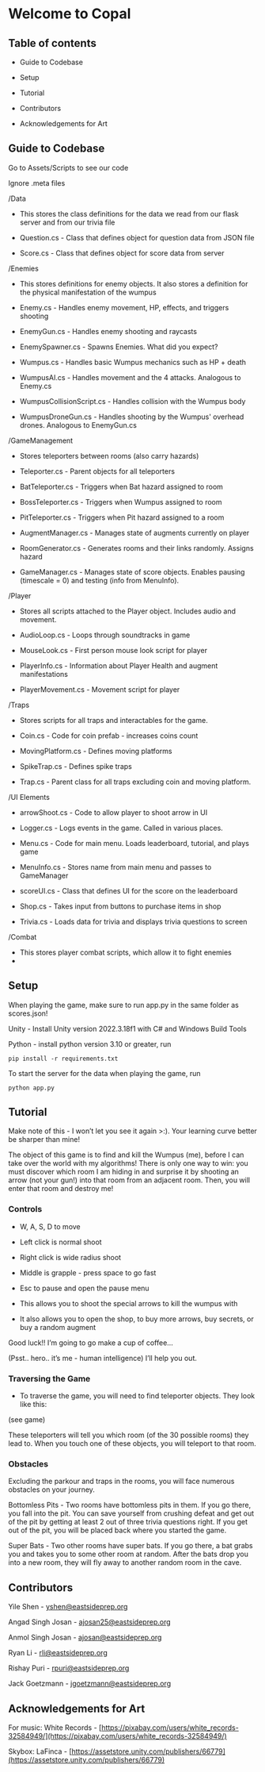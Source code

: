 

# Welcome to Copal

## Table of contents

-   Guide to Codebase
    
-   Setup
    
-   Tutorial
    
-   Contributors
    
-   Acknowledgements for Art
    

## Guide to Codebase

Go to Assets/Scripts to see our code

Ignore .meta files

 
/Data

-   This stores the class definitions for the data we read from our flask server and from our trivia file
    
-   Question.cs - Class that defines object for question data from JSON file
    
-   Score.cs - Class that defines object for score data from server
    

/Enemies

-   This stores definitions for enemy objects. It also stores a definition for the physical manifestation of the wumpus
    
-   Enemy.cs - Handles enemy movement, HP, effects, and triggers shooting
    
-   EnemyGun.cs - Handles enemy shooting and raycasts
    
-   EnemySpawner.cs - Spawns Enemies. What did you expect?
    
-   Wumpus.cs - Handles basic Wumpus mechanics such as HP + death
    
-   WumpusAI.cs - Handles movement and the 4 attacks. Analogous to Enemy.cs
    
-   WumpusCollisionScript.cs - Handles collision with the Wumpus body
    
-   WumpusDroneGun.cs - Handles shooting by the Wumpus' overhead drones. Analogous to EnemyGun.cs
    

/GameManagement

-   Stores teleporters between rooms (also carry hazards)

-   Teleporter.cs - Parent objects for all teleporters
    
-   BatTeleporter.cs - Triggers when Bat hazard assigned to room
    
-   BossTeleporter.cs - Triggers when Wumpus assigned to room
    
-   PitTeleporter.cs - Triggers when Pit hazard assigned to a room
    
-   AugmentManager.cs - Manages state of augments currently on player
    
-   RoomGenerator.cs - Generates rooms and their links randomly. Assigns hazard
    
-   GameManager.cs - Manages state of score objects. Enables pausing (timescale = 0) and testing (info from MenuInfo).
    

/Player

-   Stores all scripts attached to the Player object. Includes audio and movement.
    
-   AudioLoop.cs - Loops through soundtracks in game
    
-   MouseLook.cs - First person mouse look script for player
    
-   PlayerInfo.cs - Information about Player Health and augment manifestations
    
-   PlayerMovement.cs - Movement script for player
    

/Traps

-   Stores scripts for all traps and interactables for the game.
    
-   Coin.cs - Code for coin prefab - increases coins count
    
-   MovingPlatform.cs - Defines moving platforms
    
-   SpikeTrap.cs - Defines spike traps
    
-   Trap.cs - Parent class for all traps excluding coin and moving platform.
    

/UI Elements

-   arrowShoot.cs - Code to allow player to shoot arrow in UI
    
-   Logger.cs - Logs events in the game. Called in various places.
    
-   Menu.cs - Code for main menu. Loads leaderboard, tutorial, and plays game
    
-   MenuInfo.cs - Stores name from main menu and passes to GameManager
    
-   scoreUI.cs - Class that defines UI for the score on the leaderboard
    
-   Shop.cs - Takes input from buttons to purchase items in shop
    
-   Trivia.cs - Loads data for trivia and displays trivia questions to screen
    
/Combat

-   This stores player combat scripts, which allow it to fight enemies
- 
  

## Setup

When playing the game, make sure to run app.py in the same folder as scores.json!

  

Unity - Install Unity version 2022.3.18f1 with C# and Windows Build Tools

  

Python - install python version 3.10 or greater, run 

    pip install -r requirements.txt

 To start the server for the data when playing the game, run
 

    python app.py

## Tutorial

Make note of this - I won’t let you see it again >:). Your learning curve better be sharper than mine!

The object of this game is to find and kill the Wumpus (me), before I can take over the world with my algorithms! There is only one way to win: you must discover which room I am hiding in and surprise it by shooting an arrow (not your gun!) into that room from an adjacent room. Then, you will enter that room and destroy me!

### Controls

-   W, A, S, D to move
    
-   Left click is normal shoot
    
-   Right click is wide radius shoot
    
-   Middle is grapple - press space to go fast
    
-   Esc to pause and open the pause menu
    

-   This allows you to shoot the special arrows to kill the wumpus with
    
-   It also allows you to open the shop, to buy more arrows, buy secrets, or buy a random augment

Good luck!! I’m going to go make a cup of coffee…

(Psst.. hero.. it’s me - human intelligence) I’ll help you out.

### Traversing the Game

-   To traverse the game, you will need to find teleporter objects. They look like this:
    

(see game)

  

These teleporters will tell you which room (of the 30 possible rooms) they lead to. When you touch one of these objects, you will teleport to that room.

  

### Obstacles

  

Excluding the parkour and traps in the rooms, you will face numerous obstacles on your journey.

  

Bottomless Pits - Two rooms have bottomless pits in them. If you go there, you fall into the pit. You can save yourself from crushing defeat and get out of the pit by getting at least 2 out of three trivia questions right. If you get out of the pit, you will be placed back where you started the game.

Super Bats - Two other rooms have super bats. If you go there, a bat grabs you and takes you to some other room at random. After the bats drop you into a new room, they will fly away to another random room in the cave.

  

## Contributors

Yile Shen - yshen@eastsideprep.org

Angad Singh Josan - ajosan25@eastsideprep.org

Anmol Singh Josan - ajosan@eastsideprep.org

Ryan Li - rli@eastsideprep.org

Rishay Puri - rpuri@eastsideprep.org

Jack Goetzmann - jgoetzmann@eastsideprep.org

  
  

## Acknowledgements for Art

For music: White Records - [https://pixabay.com/users/white_records-32584949/](https://pixabay.com/users/white_records-32584949/)

Skybox: LaFinca - [https://assetstore.unity.com/publishers/66779](https://assetstore.unity.com/publishers/66779)
